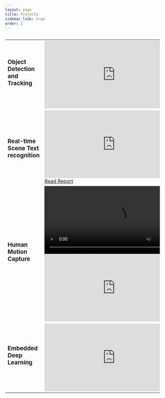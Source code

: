 ```yaml
---
layout: page
title: Projects
sidebar_link: true
order: 1
---
```


<table align='left'>
<tbody>
<tr>
<td>
<h3>Object Detection and Tracking </h3> <br>
</td>
<td>
<iframe width="460" height="220" src="https://www.youtube.com/embed/L4DOYA7nXMM" frameborder="0" allowfullscreen></iframe>
</td>
</tr>
<tr>
<td>
<h3>Real-time Scene Text recognition</h3>
</td>
<td>
<iframe width="460" height="220" src="https://www.youtube.com/embed/5ZO_EI75xCw" frameborder="0" allowfullscreen></iframe><br>
<a href="https://ags.cs.uni-kl.de/fileadmin/inf_ags/opt-ss13/Proceedings_OPT_WS13_14.pdf#page=3" > Read Report  </a>
<br>
</td>
</tr>
<tr>
 <td><h3>Human Motion Capture</h3> <br>		
 </td>
<td>
 	<video width="460" height="220" controls>  <source src="http://av.dfki.de/~murthy/demos/theta_demo.mp4" type="video/mp4"></video>
 	<iframe width="460" height="220" src="https://www.youtube.com/embed/1U0sjG-MH6g" frameborder="0" allowfullscreen></iframe>
</td>
</tr>
<tr>
<td>
<h3>Embedded Deep Learning</h3><br>
</td>
<td>
<iframe width="460" height="220" src="https://www.youtube.com/embed/NvBH5aakt_A" frameborder="0" allowfullscreen></iframe>
</td>
</tr>
</tbody>
</table>


<!--
<p class="message">
  Hey there! This page is included as an example. Feel free to customize it
  for your own use upon downloading. Carry on!
</p>

To make pages show up in the sidebar, add `sidebar_link: true` to the front
matter.-->

